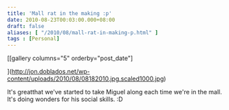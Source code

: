 ```yaml
---
title: 'Mall rat in the making :p'
date: 2010-08-23T00:03:00.000+08:00
draft: false
aliases: [ "/2010/08/mall-rat-in-making-p.html" ]
tags : [Personal]
---
```


[\[gallery columns="5" orderby="post\_date"\]  
  
](http://jon.doblados.net/wp-content/uploads/2010/08/08182010.jpg.scaled1000.jpg)

  

  

It's greatthat we've started to take Miguel along each time we're in the mall. It's doing wonders for his social skills. :D